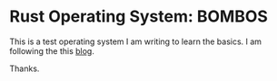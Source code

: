 # Rust Operating System: BOMBOS
This is a test operating system I am writing to learn the basics. I am following the this [blog](https://os.phil-opp.com/minimal-rust-kernel/).

Thanks.